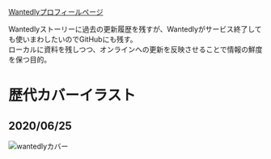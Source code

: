 [Wantedlyプロフィールページ](https://www.wantedly.com/users/18437113)

Wantedlyストーリーに過去の更新履歴を残すが、Wantedlyがサービス終了しても使いまわしたいのでGitHubにも残す。<br>
ローカルに資料を残しつつ、オンラインへの更新を反映させることで情報の鮮度を保つ目的。

# 歴代カバーイラスト
## 2020/06/25
![wantedlyカバー](https://user-images.githubusercontent.com/15845907/85816495-74305480-b7a6-11ea-888a-77eb6bdcac2b.png)
